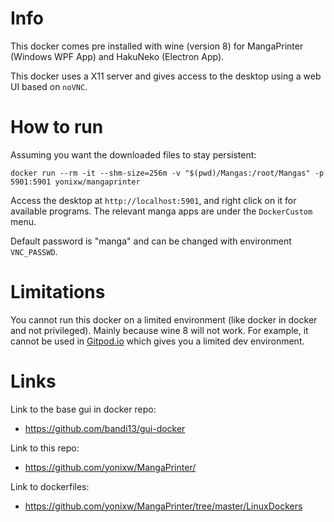 # Info

This docker comes pre installed with wine (version 8) for MangaPrinter (Windows WPF App) and HakuNeko (Electron App).

This docker uses a X11 server and gives access to the desktop using a web UI based on `noVNC`.

# How to run

Assuming you want the downloaded files to stay persistent:

```
docker run --rm -it --shm-size=256m -v "$(pwd)/Mangas:/root/Mangas" -p 5901:5901 yonixw/mangaprinter
```

Access the desktop at `http://localhost:5901`, and right click on it for available programs. The relevant manga apps are under the `DockerCustom` menu.

 Default password is "manga" and can be changed with environment `VNC_PASSWD`.

# Limitations

You cannot run this docker on a limited environment (like docker in docker and not privileged). Mainly because wine 8 will not work. For example, it cannot be used in [Gitpod.io](https://www.gitpod.io/) which gives you a limited dev environment.

# Links 

Link to the base gui in docker repo:
* https://github.com/bandi13/gui-docker

Link to this repo:
* https://github.com/yonixw/MangaPrinter/

Link to dockerfiles:
* https://github.com/yonixw/MangaPrinter/tree/master/LinuxDockers
